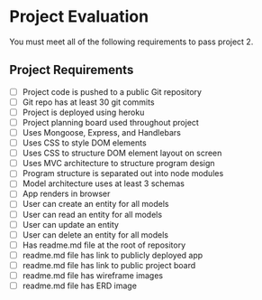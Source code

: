 # Project Evaluation

You must meet all of the following requirements to pass project 2.

## Project Requirements

- [ ] Project code is pushed to a public Git repository
- [ ] Git repo has at least 30 git commits
- [ ] Project is deployed using heroku
- [ ] Project planning board used throughout project
- [ ] Uses Mongoose, Express, and Handlebars
- [ ] Uses CSS to style DOM elements
- [ ] Uses CSS to structure DOM element layout on screen
- [ ] Uses MVC architecture to structure program design
- [ ] Program structure is separated out into node modules
- [ ] Model architecture uses at least 3 schemas
- [ ] App renders in browser
- [ ] User can create an entity for all models
- [ ] User can read an entity for all models
- [ ] User can update an entity
- [ ] User can delete an entity for all models
- [ ] Has readme.md file at the root of repository
- [ ] readme.md file has link to publicly deployed app  
- [ ] readme.md file has link to public project board
- [ ] readme.md file has wireframe images
- [ ] readme.md file has ERD image
